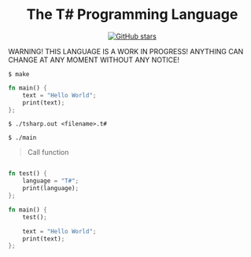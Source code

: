 <div align="center">
    <h1> The T# Programming Language</h1>
    <a href="https://github.com/ibukiyoshidaa/Tsharp/stargazers"><img alt="GitHub stars" src="https://img.shields.io/github/stars/ibukiyoshidaa/Tsharp?color=blue"></a>
</div>

WARNING! THIS LANGUAGE IS A WORK IN PROGRESS! ANYTHING CAN CHANGE AT ANY MOMENT WITHOUT ANY NOTICE!

```
$ make
```

```rs
fn main() {
    text = "Hello World";
    print(text);
};
```

```
$ ./tsharp.out <filename>.t#
```

```
$ ./main
```

> Call function
```rs

fn test() {
    language = "T#";
    print(language);
};

fn main() {
    test();

    text = "Hello World";
    print(text);
};
```
